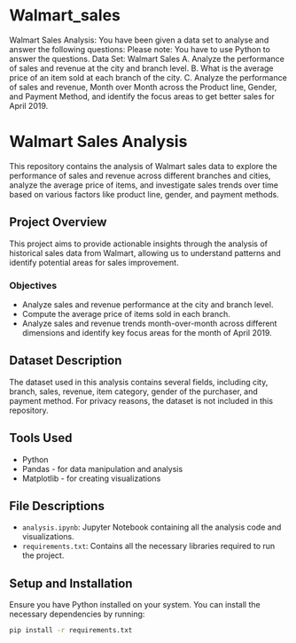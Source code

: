 # Walmart_sales

Walmart Sales Analysis:
You have been given a data set to analyse and answer the following questions: Please
note: You have to use Python to answer the questions.
Data Set: Walmart Sales 
A. Analyze the performance of sales and revenue at the city and branch level.
B. What is the average price of an item sold at each branch of the city.
C. Analyze the performance of sales and revenue, Month over Month across the Product
line, Gender, and Payment Method, and identify the focus areas to get better sales for
April 2019. 

# Walmart Sales Analysis

This repository contains the analysis of Walmart sales data to explore the performance of sales and revenue across different branches and cities, analyze the average price of items, and investigate sales trends over time based on various factors like product line, gender, and payment methods.

## Project Overview

This project aims to provide actionable insights through the analysis of historical sales data from Walmart, allowing us to understand patterns and identify potential areas for sales improvement.

### Objectives

- Analyze sales and revenue performance at the city and branch level.
- Compute the average price of items sold in each branch.
- Analyze sales and revenue trends month-over-month across different dimensions and identify key focus areas for the month of April 2019.

## Dataset Description

The dataset used in this analysis contains several fields, including city, branch, sales, revenue, item category, gender of the purchaser, and payment method. For privacy reasons, the dataset is not included in this repository.

## Tools Used

- Python
- Pandas - for data manipulation and analysis
- Matplotlib - for creating visualizations

## File Descriptions

- `analysis.ipynb`: Jupyter Notebook containing all the analysis code and visualizations.
- `requirements.txt`: Contains all the necessary libraries required to run the project.

## Setup and Installation

Ensure you have Python installed on your system. You can install the necessary dependencies by running:

```bash
pip install -r requirements.txt

